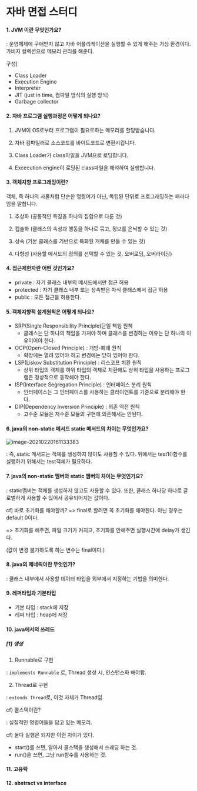 # 자바 면접 스터디



#### 1. JVM 이란 무엇인가요?

: 운영체제에 구애받지 않고 자바 어플리케이션을 실행할 수 있게 해주는 가상 환경이다. 가비지 컬렉션으로 메모리 관리를 해준다. 

구성]

- Class Loader
- Execution Engine
- Interpreter
- JIT (just in time, 컴파일 방식의 실행 방식)
- Garbage collector



#### 2. 자바 프로그램 실행과정은 어떻게 되나요?

1) JVM이 OS로부터 프로그램이 필요로하는 메모리를 할당받습니다.

2) 자바 컴파일러로 소스코드를 바이트코드로 변환시킵니다.

3) Class Loader가 class파일을 JVM으로 로딩합니다.

4) Excecution engine이 로딩된 class파일을 해석하여 실행합니다.



#### 3. 객체지향 프로그래밍이란?

객체, 즉 하나의 사물처럼 단순한 명령어가 아닌, 독립된 단위로 프로그래밍하는 패러다임을 말합니다.

1) 추상화 (공통적인 특징을 하나의 집합으로 다룬 것)

2) 캡슐화 (클래스의 속성과 행동을 하나로 묶고, 정보를 은닉할 수 있는 것)

3) 상속 (기본 클래스를 기반으로 특화된 개체를 만들 수 있는 것)

4) 다형성 (사용할 메서드의 정의를 선택할 수 있는 것. 오버로딩, 오버라이딩)



#### 4. 접근제한자란 어떤 것인가요?

- private : 자기 클래스 내부의 메서드에서만 접근 허용
- protected : 자기 클래스 내부 또는 상속받은 자식 클래스에서 접근 허용
- public : 모든 접근을 허용한다.



#### 5. 객체지향적 설계원칙은 어떻게 되나요?

- SRP(Single Responsibility Principle)단일 책임 원칙
  - 클래스는 단 하나의 책임을 가져야 하며 클래스를 변경하는 이유는 단 하나의 이유이어야 한다.
- OCP(Open-Closed Principle) : 개방-폐쇄 원칙
  - 확장에는 열려 있어야 하고 변경에는 닫혀 있어야 한다.
- LSP(Liskov Substitution Principle) : 리스코프 치환 원칙
  - 상위 타입의 객체를 하위 타입의 객체로 치환해도 상위 타입을 사용하는 프로그램은 정상적으로 동작해야 한다.
- ISP(Interface Segregation Principle) : 인터페이스 분리 원칙
  - 인터페이스는 그 인터페이스를 사용하는 클라이언트를 기준으로 분리해야 한다.
- DIP(Dependency Inversion Principle) : 의존 역전 원칙
  - 고수준 모듈은 저수준 모듈의 구현에 의존해서는 안된다.





#### 6. java의 non-static 메서드 static 메서드의 차이는 무엇인가요?

![image-20210220161133383](C:\Users\KTDS\AppData\Roaming\Typora\typora-user-images\image-20210220161133383.png)

: 즉, static 메서드는 객체를 생성하지 않아도 사용할 수 있다. 위에서는 test1()함수를 실행하기 위해서는 test객체가 필요하다.



#### 7. java의 non-static 멤버와 static 멤버의 차이는 무엇인가요? 

: static멤버는 객체를 생성하지 않고도 사용할 수 있다. 또한, 클래스 하나당 하나로 글로벌하게 사용할 수 있어서 공유되어지는 값이다. 

cf) 바로 초기화를 해야할까? => final로 할려면 꼭 초기화를 해야한다. 아닌 경우는 default 0이다.

=> 초기화를 해주면, 파일 크기가 커지고, 초기화를 안해주면 실행시간에 delay가 생긴다.

(값이 변경 불가하도록 하는 변수는 final이다.)





#### 8. java의 제네릭이란 무엇인가?

: 클래스 내부에서 사용할 데이터 타입을 외부에서 지정하는 기법을 의미한다.





#### 9. 레퍼타입과 기본타입

- 기본 타입 : stack에 저장
- 레퍼 타입 : heap에 저장



#### 10. java에서의 쓰레드

##### [1] 생성

1) Runnable로 구현

: `implements Runnable` 로, Thread 생성 시, 인스턴스화 해야함.

2) Thread로 구현

: `extends Thread`로, 이것 자체가 Thread임.

cf) 콜스택이란?

: 실질적인 명령어들을 담고 있는 메모리.



cf) 둘다 실행은 되지만 이런 차이가 있다.

- start()를 쓰면, 알아서 콜스택을 생성해서 쓰레딩 하는 것. 
- run()을 쓰면, 그냥 run함수를 사용하는 것.

 

   



#### 11. 고유락





#### 12. abstract vs interface